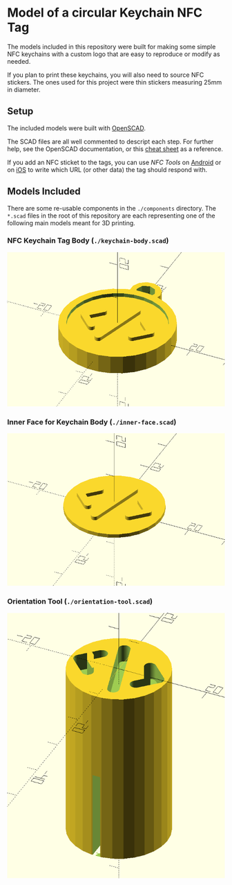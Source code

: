 # Model of a circular Keychain NFC Tag

The models included in this repository were built for making some simple NFC keychains with a custom logo that
are easy to reproduce or modify as needed.

If you plan to print these keychains, you will also need to source NFC stickers. The ones used for this project were
thin stickers measuring 25mm in diameter.

## Setup

The included models were built with [OpenSCAD](https://openscad.org/).

The SCAD files are all well commented to descript each step. For further help, see the OpenSCAD documentation, or this
[cheat sheet](https://openscad.org/cheatsheet/) as a reference.

If you add an NFC sticket to the tags, you can use _NFC Tools_ on
[Android](https://play.google.com/store/apps/details?id=com.wakdev.wdnfc&gl=US) or on
[iOS](https://apps.apple.com/us/app/nfc-tools/id1252962749) to write which URL (or other data) the tag should respond with.

## Models Included

There are some re-usable components in the `./components` directory. The `*.scad` files in the root of this repository
are each representing one of the following main models meant for 3D printing.

### NFC Keychain Tag Body (`./keychain-body.scad`)

![Preview of NFC Keychain Tag Body](./images/preview-keychain-body.png "Preview of NFC Keychain Tag Body")

### Inner Face for Keychain Body (`./inner-face.scad`)

![Preview of Inner Face for Keychain Body](./images/preview-inner-face.png "Preview of Inner Face for Keychain Body")

### Orientation Tool (`./orientation-tool.scad`)

![Preview of Orientation Tool](./images/preview-orientation-tool.png "Preview of Orientation Tool")
